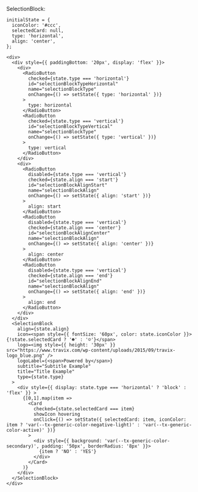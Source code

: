SelectionBlock:

    initialState = {
      iconColor: '#ccc',
      selectedCard: null,
      type: 'horizontal',
      align: 'center',
    };

    <div>
      <div style={{ paddingBottom: '20px', display: 'flex' }}>
        <div>
          <RadioButton
            checked={state.type === 'horizontal'}
            id="selectionBlockTypeHorizontal"
            name="selectionBlockType"
            onChange={() => setState({ type: 'horizontal' })}
          >
            type: horizontal
          </RadioButton>
          <RadioButton
            checked={state.type === 'vertical'}
            id="selectionBlockTypeVertical"
            name="selectionBlockType"
            onChange={() => setState({ type: 'vertical' })}
          >
            type: vertical
          </RadioButton>
        </div>
        <div>
          <RadioButton
            disabled={state.type === 'vertical'}
            checked={state.align === 'start'}
            id="selectionBlockAlignStart"
            name="selectionBlockAlign"
            onChange={() => setState({ align: 'start' })}
          >
            align: start
          </RadioButton>
          <RadioButton
            disabled={state.type === 'vertical'}
            checked={state.align === 'center'}
            id="selectionBlockAlignCenter"
            name="selectionBlockAlign"
            onChange={() => setState({ align: 'center' })}
          >
            align: center
          </RadioButton>
          <RadioButton
            disabled={state.type === 'vertical'}
            checked={state.align === 'end'}
            id="selectionBlockAlignEnd"
            name="selectionBlockAlign"
            onChange={() => setState({ align: 'end' })}
          >
            align: end
          </RadioButton>
        </div>
      </div>
      <SelectionBlock
        align={state.align}
        icon=<span style={{ fontSize: '60px', color: state.iconColor }}>{!state.selectedCard ? '☻' : '☺'}</span>
        logo=<img style={{ height: '30px' }} src="https://www.travix.com/wp-content/uploads/2015/09/travix-logo_blue.png" />
        logoLabel={<span>Powered by</span>}
        subtitle="Subtitle Example"
        title="Title Example"
        type={state.type}
      >
        <div style={{ display: state.type === 'horizontal' ? 'block' : 'flex' }} >
          {[0,1].map(item =>
            <Card
              checked={state.selectedCard === item}
              showIcon hovering
              onClick={() => setState({ selectedCard: item, iconColor: item ? 'var(--tx-generic-color-negative-light)' : 'var(--tx-generic-color-active)' })}
            >
              <div style={{ background: 'var(--tx-generic-color-secondary)', padding: '50px', borderRadius: '8px' }}>
                {item ? 'NO' : 'YES'}
              </div>
            </Card>
          )}
        </div>
      </SelectionBlock>
    </div>
